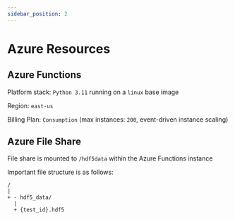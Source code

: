 ```yaml
---
sidebar_position: 2
---
```


# Azure Resources

## Azure Functions

Platform stack: `Python 3.11` running on a `linux` base image

Region: `east-us`

Billing Plan: `Consumption` (max instances: `200`, event-driven instance scaling)


## Azure File Share

File share is mounted to `/hdf5data` within the Azure Functions instance

Important file structure is as follows:

```
/
|
+ - hdf5_data/
  |
  + {test_id}.hdf5

```

